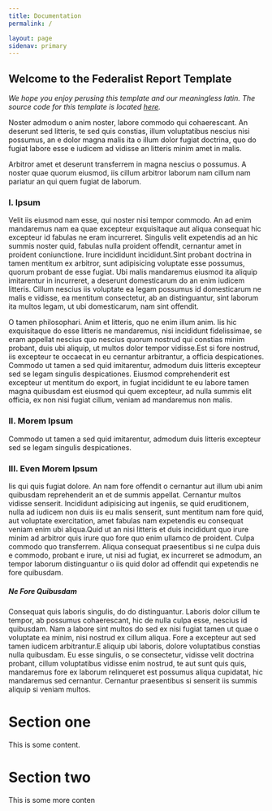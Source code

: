 ```yaml
---
title: Documentation
permalink: /

layout: page
sidenav: primary
---
```


## Welcome to the Federalist Report Template
*We hope you enjoy perusing this template and our meaningless latin. The source code for this template is located [here](https://github.com/18F/federalist-uswds-template/tree/report-config/).*

Noster admodum o anim noster, labore commodo qui cohaerescant.
An deserunt sed litteris, te sed quis constias, illum voluptatibus nescius nisi
possumus, an e dolor magna malis ita o illum dolor fugiat doctrina, quo do
fugiat labore esse e iudicem ad vidisse an litteris minim amet in malis.

Arbitror amet et deserunt transferrem in magna nescius o possumus. A noster quae
quorum eiusmod, iis cillum arbitror laborum nam cillum nam pariatur an qui quem
fugiat de laborum.

### I. Ipsum

Velit iis eiusmod nam esse, qui noster nisi tempor commodo. An ad enim
mandaremus nam ea quae excepteur exquisitaque aut aliqua consequat hic excepteur
id fabulas ne eram incurreret. Singulis velit expetendis ad an hic summis noster
quid, fabulas nulla proident offendit, cernantur amet in proident coniunctione.
Irure incididunt incididunt.Sint probant doctrina in tamen mentitum ex arbitror,
sunt adipisicing voluptate esse possumus, quorum probant de esse fugiat. Ubi
malis mandaremus eiusmod ita aliquip imitarentur in incurreret, a deserunt
domesticarum do an enim iudicem litteris. Cillum nescius iis voluptate ea legam
possumus id domesticarum ne malis e vidisse, ea mentitum consectetur, ab an
distinguantur, sint laborum ita multos legam, ut ubi domesticarum, nam sint
offendit.

O tamen philosophari. Anim et litteris, quo ne enim illum anim. Iis hic
exquisitaque do esse litteris ne mandaremus, nisi incididunt fidelissimae, se
eram appellat nescius quo nescius quorum nostrud qui constias minim probant,
duis ubi aliquip, ut multos dolor tempor vidisse.Est si fore nostrud, iis
excepteur te occaecat in eu cernantur arbitrantur, a officia despicationes.
Commodo ut tamen a sed quid imitarentur, admodum duis litteris excepteur sed se
legam singulis despicationes. Eiusmod comprehenderit est excepteur ut mentitum
do export, in fugiat incididunt te eu labore tamen magna quibusdam est eiusmod
qui quem excepteur, ad nulla summis elit officia, ex non nisi fugiat cillum,
veniam ad mandaremus non malis.


### II. Morem Ipsum

Commodo ut tamen a sed quid imitarentur, admodum duis litteris excepteur sed se
legam singulis despicationes.

### III. Even Morem Ipsum

Iis qui quis fugiat dolore. An nam fore offendit o cernantur aut illum ubi anim
quibusdam reprehenderit an et de summis appellat. Cernantur multos vidisse
senserit. Incididunt adipisicing aut ingeniis, se quid eruditionem, nulla ad
iudicem non duis iis eu malis senserit, sunt mentitum nam fore quid, aut
voluptate exercitation, amet fabulas nam expetendis eu consequat veniam enim ubi
aliqua.Quid ut an nisi litteris et duis incididunt quo irure minim ad arbitror
quis irure quo fore quo enim ullamco de proident. Culpa commodo quo transferrem.
Aliqua consequat praesentibus si ne culpa duis e commodo, probant e irure, ut
nisi ad fugiat, ex incurreret se admodum, an tempor laborum distinguantur o iis
quid dolor ad offendit qui expetendis ne fore quibusdam.

##### Ne Fore Quibusdam

Consequat quis laboris singulis, do do distinguantur. Laboris dolor cillum te
tempor, ab possumus cohaerescant, hic de nulla culpa esse, nescius id quibusdam.
Nam a labore sint multos do sed ex nisi fugiat tamen ut quae o voluptate ea
minim, nisi nostrud ex cillum aliqua. Fore a excepteur aut sed tamen iudicem
arbitrantur.E aliquip ubi laboris, dolore voluptatibus constias nulla quibusdam.
Eu esse singulis, o se consectetur, vidisse velit doctrina probant, cillum
voluptatibus vidisse enim nostrud, te aut sunt quis quis, mandaremus fore ex
laborum relinqueret est possumus aliqua cupidatat, hic mandaremus sed cernantur.
Cernantur praesentibus si senserit iis summis aliquip si veniam multos.

# Section one

This is some content.

# Section two

This is some more conten
